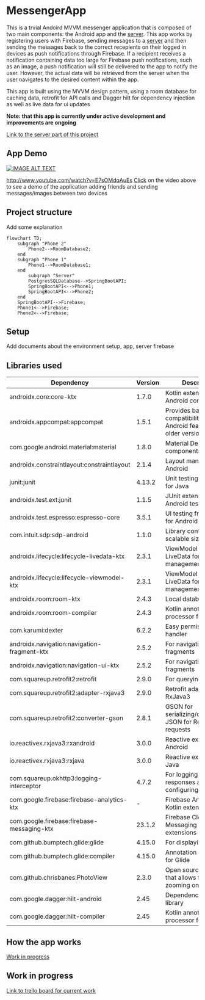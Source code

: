 # MessengerApp

This is a trvial Andoird MVVM messenger application that is composed of two main components: the Android app and the [server](https://github.com/lukekweston/MessengerAPI). This app works by registering users with Firebase, sending messages to a [server](https://github.com/lukekweston/MessengerAPI) and then sending the messages back to the correct recepients on their logged in devices as push notifications through Firebase.
If a recipient receives a notification containing data too large for Firebase push notifications, such as an image, a push notification will still be delivered to the app to notify the user. However, the actual data will be retrieved from the server when the user navigates to the desired content within the app.

This app is built using the MVVM design pattern, using a room database for caching data, retrofit for API calls and Dagger hilt for dependency injection as well as live data for ui updates

**Note: that this app is currently under active development and improvements are ongoing**

[Link to the server part of this project](https://github.com/lukekweston/MessengerAPI)


## App Demo

[![IMAGE ALT TEXT](http://img.youtube.com/vi/E7sOMdqAuEs/0.jpg)](http://www.youtube.com/watch?v=E7sOMdqAuEs "Messenger app demonstration")

http://www.youtube.com/watch?v=E7sOMdqAuEs
[Click](http://www.youtube.com/watch?v=E7sOMdqAuEs) on the video above to see a demo of the application adding friends and sending messages/images between two devices

## Project structure

Add some explanation

```mermaid
flowchart TD;
    subgraph "Phone 2"
        Phone2-->RoomDatabase2;
    end
    subgraph "Phone 1"
        Phone1-->RoomDatabase1;
    end
        subgraph "Server"
        PostgresSQLDatabase-->SpringBootAPI;
        SpringBootAPI<-->Phone1;
        SpringBootAPI<-->Phone2;
    end
    SpringBootAPI-->Firebase;
    Phone1<-->Firebase;
    Phone2<-->Firebase;
```

## Setup

Add documents about the environment setup, app, server firebase

## Libraries used

| Dependency | Version | Description |
| --- | --- | --- |
| androidx.core:core-ktx | 1.7.0 | Kotlin extensions for Android core library |
| androidx.appcompat:appcompat | 1.5.1 | Provides backward compatibility for newer Android features on older versions |
| com.google.android.material:material | 1.8.0 | Material Design UI components |
| androidx.constraintlayout:constraintlayout | 2.1.4 | Layout manager for Android |
| junit:junit | 4.13.2 | Unit testing framework for Java |
| androidx.test.ext:junit | 1.1.5 | JUnit extensions for Android testing |
| androidx.test.espresso:espresso-core | 3.5.1 | UI testing framework for Android |
| com.intuit.sdp:sdp-android | 1.1.0 | Library containing scalable size units |
| androidx.lifecycle:lifecycle-livedata-ktx | 2.3.1 | ViewModel and LiveData for data management |
| androidx.lifecycle:lifecycle-viewmodel-ktx | 2.3.1 | ViewModel and LiveData for data management |
| androidx.room:room-ktx | 2.4.3 | Local database |
| androidx.room:room-compiler | 2.4.3 | Kotlin annotation processor for Room |
| com.karumi:dexter | 6.2.2 | Easy permissions handler |
| androidx.navigation:navigation-fragment-ktx | 2.5.2 | For navigation between fragments |
| androidx.navigation:navigation-ui-ktx | 2.5.2 | For navigation between fragments |
| com.squareup.retrofit2:retrofit | 2.9.0 | For querying an API |
| com.squareup.retrofit2:adapter-rxjava3 | 2.9.0 | Retrofit adapter for RxJava3 |
| com.squareup.retrofit2:converter-gson | 2.8.1 | GSON for serializing/deserializing JSON for Retrofit requests |
| io.reactivex.rxjava3:rxandroid | 3.0.0 | Reactive extensions for Android |
| io.reactivex.rxjava3:rxjava | 3.0.0 | Reactive extensions for Java |
| com.squareup.okhttp3:logging-interceptor | 4.7.2 | For logging HTTP responses and configuring Retrofit |
| com.google.firebase:firebase-analytics-ktx | - | Firebase Analytics with Kotlin extensions |
| com.google.firebase:firebase-messaging-ktx | 23.1.2 | Firebase Cloud Messaging with Kotlin extensions |
| com.github.bumptech.glide:glide | 4.15.0 | For displaying images |
| com.github.bumptech.glide:compiler | 4.15.0 | Annotation processor for Glide |
| com.github.chrisbanes:PhotoView | 2.3.0 | Open source library that allows for pinch zooming on images |
| com.google.dagger:hilt-android | 2.45 | Dependency injection library |
| com.google.dagger:hilt-compiler | 2.45 | Kotlin annotation processor for Hilt |


## How the app works


[Work in progress](https://trello.com/c/5VldrnoJ/21-add-documenation-for-how-the-app-works)



## Work in progress

[Link to trello board for current work](https://trello.com/b/gPo8LC0v/messenger-app-todo)
